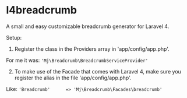 l4breadcrumb
============

A small and easy customizable breadcrumb generator for Laravel 4.

Setup:

1. Register the class in the Providers array in 'app/config/app.php'.

For me it was:
`'Mj\Breadcrumb\BreadcrumbServiceProvider'`

2. To make use of the Facade that comes with Laravel 4, make sure you register the alias in the file 'app/config/app.php'.

Like:
`'Breadcrumb'      => 'Mj\Breadcrumb\Facades\breadcrumb'`

